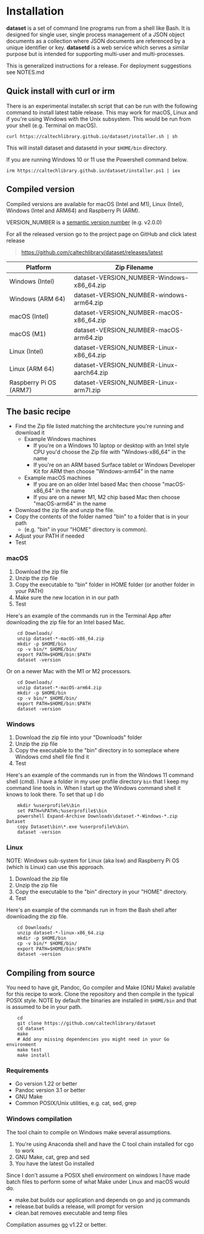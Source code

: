 Installation
============

__dataset__ is a set of command line programs run from a shell like Bash.
It is designed for single user, single process management of a JSON
object documents as a collection where JSON documents are referenced
by a unique identifier or key.  __datasetd__ is a web service which
serves a similar purpose but is intended for supporting multi-user
and multi-processes.

This is generalized instructions for a release.  For deployment suggestions
see NOTES.md

Quick install with curl or irm
------------------------------

There is an experimental installer.sh script that can be run with the
following command to install latest table release. This may work for
macOS, Linux and if you're using Windows with the Unix subsystem. This
would be run from your shell (e.g. Terminal on macOS).

~~~
curl https://caltechlibrary.github.io/dataset/installer.sh | sh
~~~

This will install dataset and datasetd in your `$HOME/bin` directory.

If you are running Windows 10 or 11 use the Powershell command
below.

~~~
irm https://caltechlibrary.github.io/dataset/installer.ps1 | iex
~~~

Compiled version
----------------

Compiled versions are available for macOS (Intel and M1), Linux (Intel),
Windows (Intel and ARM64) and Raspberry Pi (ARM).

VERSION_NUMBER is a [semantic version number](http://semver.org/) (e.g. v2.0.0)


For all the released version go to the project page on GitHub and click
latest release

>    https://github.com/caltechlibrary/dataset/releases/latest


| Platform         | Zip Filename                                     |
|------------------|--------------------------------------------------|
| Windows (Intel)  | dataset-VERSION_NUMBER-Windows-x86_64.zip        |
| Windows (ARM 64) | dataset-VERSION_NUMBER-windows-arm64.zip         |
| macOS (Intel)    | dataset-VERSION_NUMBER-macOS-x86_64.zip          |
| macOS (M1)       | dataset-VERSION_NUMBER-macOS-arm64.zip           |
| Linux (Intel)    | dataset-VERSION_NUMBER-Linux-x86_64.zip          |
| Linux (ARM 64)         | dataset-VERSION_NUMBER-Linux-aarch64.zip   |
| Raspberry Pi OS (ARM7) | dataset-VERSION_NUMBER-Linux-arm7l.zip     |


The basic recipe
----------------

- Find the Zip file listed matching the architecture you're running and download it
    - Example Windows machines
        - If you're on a Windows 10 laptop or desktop with an Intel style CPU you'd choose the Zip file with "Windows-x86_64" in the name
        - If you're on an ARM based Surface tablet or Windows Developer Kit for ARM then choose "Windows-arm64" in the name
    - Example macOS machines
        - If you are on an older Intel based Mac then choose "macOS-x86_64" in the name
        - If you are on a newer M1, M2 chip based Mac then choose "macOS-arm64" in the name
- Download the zip file and unzip the file.
- Copy the contents of the folder named "bin" to a folder that is in your path
    - (e.g. "bin" in your "HOME" directory is common).
- Adjust your PATH if needed
- Test


### macOS

1. Download the zip file
2. Unzip the zip file
3. Copy the executable to "bin" folder in HOME folder (or another folder in your PATH)
4. Make sure the new location in in our path
5. Test

Here's an example of the commands run in the Terminal App after
downloading the zip file for an Intel based Mac.

```shell
    cd Downloads/
    unzip dataset-*-macOS-x86_64.zip
    mkdir -p $HOME/bin
    cp -v bin/* $HOME/bin/
    export PATH=$HOME/bin:$PATH
    dataset -version
```

Or on a newer Mac with the M1 or M2 processors.

```shell
    cd Downloads/
    unzip dataset-*-macOS-arm64.zip
    mkdir -p $HOME/bin
    cp -v bin/* $HOME/bin/
    export PATH=$HOME/bin:$PATH
    dataset -version
```


### Windows

1. Download the zip file into your "Downloads" folder
2. Unzip the zip file
3. Copy the executable to the "bin" directory in to someplace where Windows cmd shell file find it
4. Test

Here's an example of the commands run in from the Windows 11 command shell (cmd). I have a folder 
in my user profile directory `bin` that I keep my command line tools in. When I start up 
the Windows command shell it knows to look there.  To set that up I do

```shell
    mkdir %userprofile%\bin
    set PATH=%PATH%;%userprofile$\bin
    powershell Expand-Archive Downloads\dataset-*-Windows-*.zip Dataset
    copy Dataset\bin\*.exe %userprofile%\bin\ 
    dataset -version
```

### Linux

NOTE: Windows sub-system for Linux (aka lsw) and Raspberry Pi OS (which is Linux)
can use this approach.

1. Download the zip file
2. Unzip the zip file
3. Copy the executable to the "bin" directory in your "HOME" directory.
4. Test

Here's an example of the commands run in from the Bash shell after
downloading the zip file.

```shell
    cd Downloads/
    unzip dataset-*-linux-x86_64.zip
    mkdir -p $HOME/bin
    cp -v bin/* $HOME/bin/
    export PATH=$HOME/bin:$PATH
    dataset -version
```

## Compiling from source

You need to have git, Pandoc, Go compiler and Make (GNU Make) available for 
this recipe to work.  Clone the repository and then compile in the typical
POSIX style. NOTE by default the binaries are installed in `$HOME/bin` and
that is assumed to be in your path.

```shell
    cd
    git clone https://github.com/caltechlibrary/dataset
    cd dataset
    make
    # Add any missing dependencies you might need in your Go environment
    make test
    make install
```

### Requirements

- Go version 1.22 or better
- Pandoc version 3.1 or better
- GNU Make
- Common POSIX/Unix utilities, e.g. cat, sed, grep

### Windows compilation

The tool chain to compile on Windows make several assumptions.

1. You're using Anaconda shell and have the C tool chain installed for
   cgo to work
2. GNU Make, cat, grep and sed
3. You have the latest Go installed

Since I don't assume a POSIX shell environment on windows I have made
batch files to perform some of what Make under Linux and macOS would do.

- make.bat builds our application and depends on go and jq commands
- release.bat builds a release, will prompt for version
- clean.bat removes executable and temp files

Compilation assumes [go](https://github.com/golang/go) v1.22 or better.

